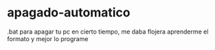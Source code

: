 # apagado-automatico
.bat para apagar tu pc en cierto tiempo, me daba flojera aprenderme el formato y mejor lo programe
